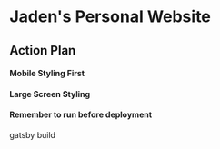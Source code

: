 # Jaden's Personal Website

## Action Plan

#### Mobile Styling First

#### Large Screen Styling

#### Remember to run before deployment

gatsby build
